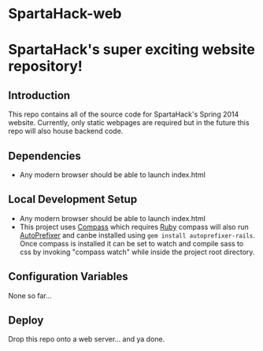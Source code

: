 SpartaHack-web
==============

# SpartaHack's super exciting website repository!

## Introduction

This repo contains all of the source code for SpartaHack's Spring 2014 website.
Currently, only static webpages are required but in the future this repo will also house backend code.

## Dependencies

* Any modern browser should be able to launch index.html

## Local Development Setup

* Any modern browser should be able to launch index.html
* This project uses [Compass](http://compass-style.org/install/) which requires [Ruby](https://www.ruby-lang.org/en/) compass will also run [AutoPrefixer](https://github.com/postcss/autoprefixer) and canbe installed using `gem install autoprefixer-rails`. Once compass is installed it can be set to watch and compile sass to css by invoking "compass watch" while inside the project root directory. 

## Configuration Variables

None so far...

## Deploy

Drop this repo onto a web server... and ya done.
